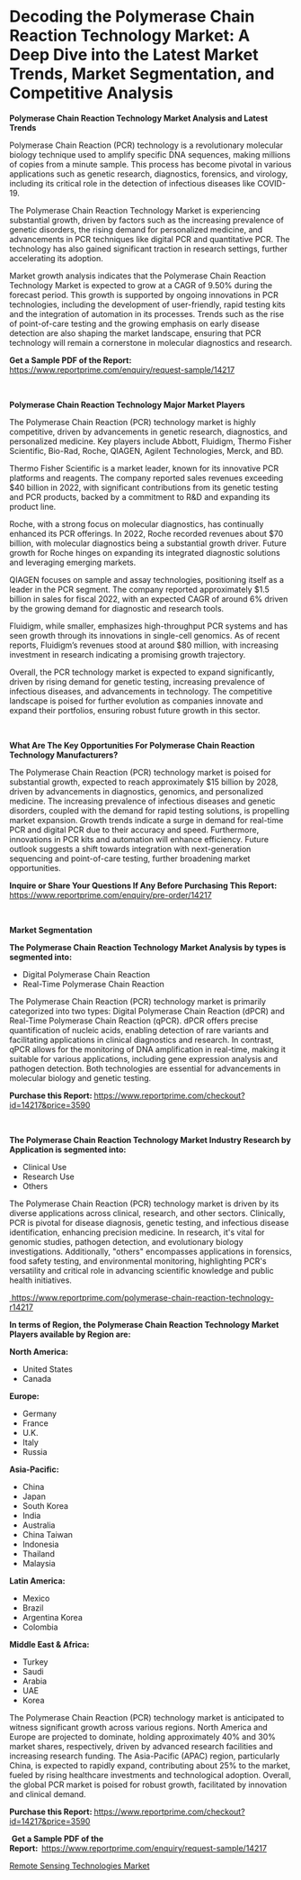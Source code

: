 <p><h1>Decoding the Polymerase Chain Reaction Technology Market: A Deep Dive into the Latest Market Trends, Market Segmentation, and Competitive Analysis</h1></p><p><strong>Polymerase Chain Reaction Technology Market Analysis and Latest Trends</strong></p>
<p><p>Polymerase Chain Reaction (PCR) technology is a revolutionary molecular biology technique used to amplify specific DNA sequences, making millions of copies from a minute sample. This process has become pivotal in various applications such as genetic research, diagnostics, forensics, and virology, including its critical role in the detection of infectious diseases like COVID-19.</p><p>The Polymerase Chain Reaction Technology Market is experiencing substantial growth, driven by factors such as the increasing prevalence of genetic disorders, the rising demand for personalized medicine, and advancements in PCR techniques like digital PCR and quantitative PCR. The technology has also gained significant traction in research settings, further accelerating its adoption.</p><p>Market growth analysis indicates that the Polymerase Chain Reaction Technology Market is expected to grow at a CAGR of 9.50% during the forecast period. This growth is supported by ongoing innovations in PCR technologies, including the development of user-friendly, rapid testing kits and the integration of automation in its processes. Trends such as the rise of point-of-care testing and the growing emphasis on early disease detection are also shaping the market landscape, ensuring that PCR technology will remain a cornerstone in molecular diagnostics and research.</p></p>
<p><strong>Get a Sample PDF of the Report:&nbsp;</strong> <a href="https://www.reportprime.com/enquiry/request-sample/14217?utm_campaign=2957&utm_medium=2&utm_source=Github&utm_content=ia&utm_term=20032025&utm_id=polymerase-chain-reaction-technology">https://www.reportprime.com/enquiry/request-sample/14217</a></p>
<p>&nbsp;</p>
<p><strong>Polymerase Chain Reaction Technology Major Market Players</strong></p>
<p><p>The Polymerase Chain Reaction (PCR) technology market is highly competitive, driven by advancements in genetic research, diagnostics, and personalized medicine. Key players include Abbott, Fluidigm, Thermo Fisher Scientific, Bio-Rad, Roche, QIAGEN, Agilent Technologies, Merck, and BD.</p><p>Thermo Fisher Scientific is a market leader, known for its innovative PCR platforms and reagents. The company reported sales revenues exceeding $40 billion in 2022, with significant contributions from its genetic testing and PCR products, backed by a commitment to R&D and expanding its product line.</p><p>Roche, with a strong focus on molecular diagnostics, has continually enhanced its PCR offerings. In 2022, Roche recorded revenues about $70 billion, with molecular diagnostics being a substantial growth driver. Future growth for Roche hinges on expanding its integrated diagnostic solutions and leveraging emerging markets.</p><p>QIAGEN focuses on sample and assay technologies, positioning itself as a leader in the PCR segment. The company reported approximately $1.5 billion in sales for fiscal 2022, with an expected CAGR of around 6% driven by the growing demand for diagnostic and research tools.</p><p>Fluidigm, while smaller, emphasizes high-throughput PCR systems and has seen growth through its innovations in single-cell genomics. As of recent reports, Fluidigm’s revenues stood at around $80 million, with increasing investment in research indicating a promising growth trajectory.</p><p>Overall, the PCR technology market is expected to expand significantly, driven by rising demand for genetic testing, increasing prevalence of infectious diseases, and advancements in technology. The competitive landscape is poised for further evolution as companies innovate and expand their portfolios, ensuring robust future growth in this sector.</p></p>
<p>&nbsp;</p>
<p><strong>What Are The Key Opportunities For Polymerase Chain Reaction Technology Manufacturers?</strong></p>
<p><p>The Polymerase Chain Reaction (PCR) technology market is poised for substantial growth, expected to reach approximately $15 billion by 2028, driven by advancements in diagnostics, genomics, and personalized medicine. The increasing prevalence of infectious diseases and genetic disorders, coupled with the demand for rapid testing solutions, is propelling market expansion. Growth trends indicate a surge in demand for real-time PCR and digital PCR due to their accuracy and speed. Furthermore, innovations in PCR kits and automation will enhance efficiency. Future outlook suggests a shift towards integration with next-generation sequencing and point-of-care testing, further broadening market opportunities.</p></p>
<p><strong>Inquire or Share Your Questions If Any Before Purchasing This Report:</strong> <a href="https://www.reportprime.com/enquiry/pre-order/14217?utm_campaign=2957&utm_medium=2&utm_source=Github&utm_content=ia&utm_term=20032025&utm_id=polymerase-chain-reaction-technology">https://www.reportprime.com/enquiry/pre-order/14217</a></p>
<p>&nbsp;</p>
<p><strong>Market Segmentation</strong></p>
<p><strong>The Polymerase Chain Reaction Technology Market Analysis by types is segmented into:</strong></p>
<p><ul><li>Digital Polymerase Chain Reaction</li><li>Real-Time Polymerase Chain Reaction</li></ul></p>
<p><p>The Polymerase Chain Reaction (PCR) technology market is primarily categorized into two types: Digital Polymerase Chain Reaction (dPCR) and Real-Time Polymerase Chain Reaction (qPCR). dPCR offers precise quantification of nucleic acids, enabling detection of rare variants and facilitating applications in clinical diagnostics and research. In contrast, qPCR allows for the monitoring of DNA amplification in real-time, making it suitable for various applications, including gene expression analysis and pathogen detection. Both technologies are essential for advancements in molecular biology and genetic testing.</p></p>
<p><strong>Purchase this Report:&nbsp;</strong><a href="https://www.reportprime.com/checkout?id=14217&price=3590&utm_campaign=2957&utm_medium=2&utm_source=Github&utm_content=ia&utm_term=20032025&utm_id=polymerase-chain-reaction-technology">https://www.reportprime.com/checkout?id=14217&price=3590</a></p>
<p>&nbsp;</p>
<p><strong>The Polymerase Chain Reaction Technology Market Industry Research by Application is segmented into:</strong></p>
<p><ul><li>Clinical Use</li><li>Research Use</li><li>Others</li></ul></p>
<p><p>The Polymerase Chain Reaction (PCR) technology market is driven by its diverse applications across clinical, research, and other sectors. Clinically, PCR is pivotal for disease diagnosis, genetic testing, and infectious disease identification, enhancing precision medicine. In research, it's vital for genomic studies, pathogen detection, and evolutionary biology investigations. Additionally, "others" encompasses applications in forensics, food safety testing, and environmental monitoring, highlighting PCR's versatility and critical role in advancing scientific knowledge and public health initiatives.</p></p>
<p><a href="https://www.reportprime.com/polymerase-chain-reaction-technology-r14217?utm_campaign=2957&utm_medium=2&utm_source=Github&utm_content=ia&utm_term=20032025&utm_id=polymerase-chain-reaction-technology">&nbsp;https://www.reportprime.com/polymerase-chain-reaction-technology-r14217</a></p>
<p><strong>In terms of Region, the Polymerase Chain Reaction Technology Market Players available by Region are:</strong></p>
<p>
    <p> <strong> North America: </strong>
        <ul>
            <li>United States</li>
            <li>Canada</li>
        </ul>
        </p> 
    <p> <strong> Europe: </strong>
        <ul>
            <li>Germany</li>
            <li>France</li>
            <li>U.K.</li>
            <li>Italy</li>
            <li>Russia</li>
        </ul>
        </p> 
    <p> <strong> Asia-Pacific: </strong>
        <ul>
            <li>China</li>
            <li>Japan</li>
            <li>South Korea</li>
            <li>India</li>
            <li>Australia</li>
            <li>China Taiwan</li>
            <li>Indonesia</li>
            <li>Thailand</li>
            <li>Malaysia</li>
        </ul>
        </p> 
    <p> <strong> Latin America: </strong>
        <ul>
            <li>Mexico</li>
            <li>Brazil</li>
            <li>Argentina Korea</li>
            <li>Colombia</li>
        </ul>
        </p> 
    <p> <strong> Middle East & Africa: </strong>
        <ul>
            <li>Turkey</li>
            <li>Saudi</li>
            <li>Arabia</li>
            <li>UAE</li>
            <li>Korea</li>
        </ul>
    </p>
    </p>
<p><p>The Polymerase Chain Reaction (PCR) technology market is anticipated to witness significant growth across various regions. North America and Europe are projected to dominate, holding approximately 40% and 30% market shares, respectively, driven by advanced research facilities and increasing research funding. The Asia-Pacific (APAC) region, particularly China, is expected to rapidly expand, contributing about 25% to the market, fueled by rising healthcare investments and technological adoption. Overall, the global PCR market is poised for robust growth, facilitated by innovation and clinical demand.</p></p>
<p><strong>Purchase this Report: </strong><a href="https://www.reportprime.com/checkout?id=14217&price=3590&utm_campaign=2957&utm_medium=2&utm_source=Github&utm_content=ia&utm_term=20032025&utm_id=polymerase-chain-reaction-technology">https://www.reportprime.com/checkout?id=14217&price=3590</a></p>
<p>&nbsp;<strong>Get a Sample PDF of the Report:&nbsp;&nbsp;</strong><a href="https://www.reportprime.com/enquiry/request-sample/14217?utm_campaign=2957&utm_medium=2&utm_source=Github&utm_content=ia&utm_term=20032025&utm_id=polymerase-chain-reaction-technology">https://www.reportprime.com/enquiry/request-sample/14217</a></p>
<p><strong></strong></p>
<p><p><a href="https://github.com/popupioo/Market-Research-Report-List-1/blob/main/remote-sensing-technologies-market.md?utm_campaign=2957&utm_medium=2&utm_source=Github&utm_content=ia&utm_term=20032025&utm_id=polymerase-chain-reaction-technology">Remote Sensing Technologies Market</a></p></p>